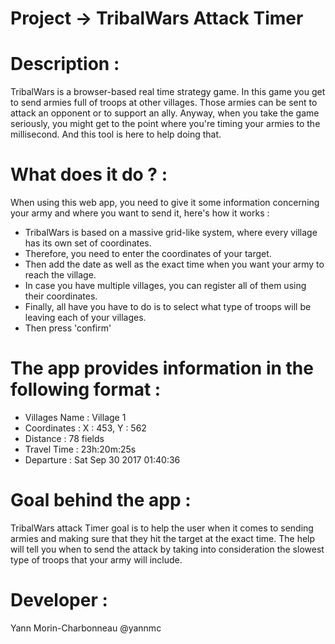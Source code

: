 # Project -> TribalWars Attack Timer

# Description :

  TribalWars is a browser-based real time strategy game. In this game you get to send armies full of troops at other villages. Those armies can be sent to attack an opponent or to support an ally. Anyway, when you take the game seriously, you might get to the point where you're timing your armies to the millisecond. And this tool is here to help doing that.
  
# What does it do ? :

  When using this web app, you need to give it some information concerning your army and where you want to send it, here's how it works :

 - TribalWars is based on a massive grid-like system, where every village has its own set of coordinates. 
 - Therefore, you need to enter the coordinates of your target.
 - Then add the date as well as the exact time when you want your army to reach the village.
 - In case you have multiple villages, you can register all of them using their coordinates.
 - Finally, all have you have to do is to select what type of troops will be leaving each of your villages.
 - Then press 'confirm'
 
# The app provides information in the following format :

 - Villages Name : Village 1
 - Coordinates : X : 453, Y : 562 
 - Distance : 78 fields
 - Travel Time : 23h:20m:25s
 - Departure : Sat Sep 30 2017 01:40:36

# Goal behind the app :
  
  TribalWars attack Timer goal is to help the user when it comes to sending armies and making sure that they hit the target at the exact time. The help will tell you when to send the attack by taking into consideration the slowest type of troops that your army will include.
 
# Developer : 
  Yann Morin-Charbonneau @yannmc
